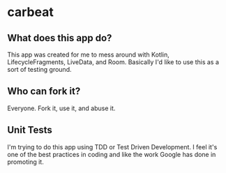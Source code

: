 # carbeat
## What does this app do?
  This app was created for me to mess around with Kotlin, LifecycleFragments, LiveData, and Room. Basically I'd like to use this as a sort of testing ground.
  
## Who can fork it?
  Everyone. Fork it, use it, and abuse it. 
  
## Unit Tests
  I'm trying to do this app using TDD or Test Driven Development. I feel it's one of the best practices in coding and like the work Google has done in promoting it.
